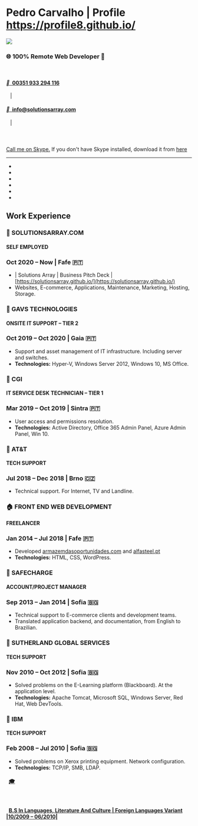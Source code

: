 # Pedro Carvalho | Profile <br> https://profile8.github.io/






[![](http://mixed.solutionsarray.com/wp-content/uploads/2024/02/663.5-KiB_Pedro-Carvalho.jpg)](http://mixed.solutionsarray.com/wp-content/uploads/2024/02/663.5-KiB_Pedro-Carvalho.jpg)

  

### 🌐 100% Remote Web Developer 🙂

[](https://github.com/solutionsarray)  [](https://codepen.io/solutionsarray) [](https://www.linkedin.com/in/SolutionsArray/)

#### [__ 00351 933 294 116](tel:00351933294116)

  |  

#### [__ info@solutionsarray.com](mailto:info@solutionsarray.com)

  |

####   [](skype:live:skype.user.n.1?call)

[Call me on Skype.](skype:skype.user.n.1?call) If you don't have Skype installed, download it from [here](http://www.skype.com/)

* * *

*   [](https://www.gnu.org/software/bash/)
*   [](https://www.postgresql.org/)
*   [](https://www.php.net/)
*   [](https://en.wikipedia.org/wiki/HTML)
*   [](https://en.wikipedia.org/wiki/CSS)
*   [](https://en.wikipedia.org/wiki/JavaScript)

Work Experience
---------------

### 🏢 SOLUTIONSARRAY.COM

#### SELF EMPLOYED

### Oct 2020 – Now | Fafe 🇵🇹

*   | Solutions Array | Business Pitch Deck | [https://solutionsarray.github.io/](https://solutionsarray.github.io/)
*   Websites, E-commerce, Applications, Maintenance, Marketing, Hosting, Storage.

### 🏢 GAVS TECHNOLOGIES

#### ONSITE IT SUPPORT – TIER 2

### Oct 2019 – Oct 2020 | Gaia 🇵🇹

*   Support and asset management of IT infrastructure. Including server and switches.
*   **Technologies:** Hyper-V, Windows Server 2012, Windows 10, MS Office.

### 🏢 CGI

#### IT SERVICE DESK TECHNICIAN – TIER 1

### Mar 2019 – Oct 2019 | Sintra 🇵🇹

*   User access and permissions resolution.
*   **Technologies:** Active Directory, Office 365 Admin Panel, Azure Admin Panel, Win 10.

### 🏢 AT&T

#### TECH SUPPORT

### Jul 2018 – Dec 2018 | Brno 🇨🇿

*   Technical support. For Internet, TV and Landline.

### 🏠 FRONT END WEB DEVELOPMENT

#### FREELANCER

### Jan 2014 – Jul 2018 | Fafe 🇵🇹

*   Developed [armazemdasoportunidades.com](http://armazemdasoportunidades.com/) and [alfasteel.pt](https://www.alfasteel.pt/)
*   **Technologies:** HTML, CSS, WordPress.

### 🏢 SAFECHARGE

#### ACCOUNT/PROJECT MANAGER

### Sep 2013 – Jan 2014 | Sofia 🇧🇬

*   Technical support to E-commerce clients and development teams.
*   Translated application backend, and documentation, from English to Brazilian.

### 🏢 SUTHERLAND GLOBAL SERVICES

#### TECH SUPPORT

### Nov 2010 – Oct 2012 | Sofia 🇧🇬

*   Solved problems on the E-Learning platform (Blackboard). At the application level.
*   **Technologies:** Apache Tomcat, Microsoft SQL, Windows Server, Red Hat, Web DevTools.

### 🏢 IBM

#### TECH SUPPORT

### Feb 2008 – Jul 2010 | Sofia 🇧🇬

*   Solved problems on Xerox printing equipment. Network configuration.
*   **Technologies:** TCP/IP, SMB, LDAP.

####  [🎓](https://mixed.solutionsarray.com/wp-content/uploads/2023/07/Cartao-Estudante-Universidade-Aberta.png)

 

####  [B.S In Languages, Literature And Culture | Foreign Languages Variant |10/2009 – 06/2010|](https://mixed.solutionsarray.com/wp-content/uploads/2023/07/Cartao-Estudante-Universidade-Aberta.png)
